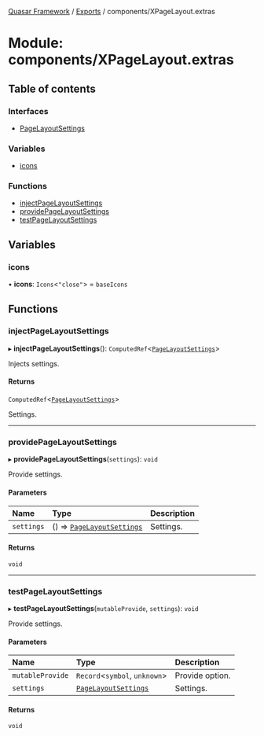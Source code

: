 [Quasar Framework](../index.md) / [Exports](../modules.md) / components/XPageLayout.extras

# Module: components/XPageLayout.extras

## Table of contents

### Interfaces

- [PageLayoutSettings](../interfaces/components_XPageLayout_extras.PageLayoutSettings.md)

### Variables

- [icons](components_XPageLayout_extras.md#icons)

### Functions

- [injectPageLayoutSettings](components_XPageLayout_extras.md#injectpagelayoutsettings)
- [providePageLayoutSettings](components_XPageLayout_extras.md#providepagelayoutsettings)
- [testPageLayoutSettings](components_XPageLayout_extras.md#testpagelayoutsettings)

## Variables

### icons

• **icons**: `Icons`<``"close"``\> = `baseIcons`

## Functions

### injectPageLayoutSettings

▸ **injectPageLayoutSettings**(): `ComputedRef`<[`PageLayoutSettings`](../interfaces/components_XPageLayout_extras.PageLayoutSettings.md)\>

Injects settings.

#### Returns

`ComputedRef`<[`PageLayoutSettings`](../interfaces/components_XPageLayout_extras.PageLayoutSettings.md)\>

Settings.

___

### providePageLayoutSettings

▸ **providePageLayoutSettings**(`settings`): `void`

Provide settings.

#### Parameters

| Name | Type | Description |
| :------ | :------ | :------ |
| `settings` | () => [`PageLayoutSettings`](../interfaces/components_XPageLayout_extras.PageLayoutSettings.md) | Settings. |

#### Returns

`void`

___

### testPageLayoutSettings

▸ **testPageLayoutSettings**(`mutableProvide`, `settings`): `void`

Provide settings.

#### Parameters

| Name | Type | Description |
| :------ | :------ | :------ |
| `mutableProvide` | `Record`<`symbol`, `unknown`\> | Provide option. |
| `settings` | [`PageLayoutSettings`](../interfaces/components_XPageLayout_extras.PageLayoutSettings.md) | Settings. |

#### Returns

`void`
